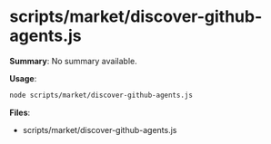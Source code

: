 # scripts/market/discover-github-agents.js

**Summary**: No summary available.

**Usage**:

```bash
node scripts/market/discover-github-agents.js
```

**Files**:
- scripts/market/discover-github-agents.js
